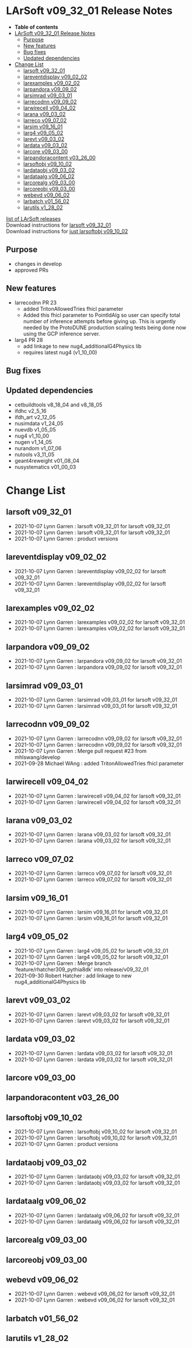 LArSoft v09\_32\_01 Release Notes
======================================================================

-   **Table of contents**
-   [LArSoft v09\_32\_01 Release Notes](#LArSoft-v09_32_01-Release-Notes)
    -   [Purpose](#Purpose)
    -   [New features](#New-features)
    -   [Bug fixes](#Bug-fixes)
    -   [Updated dependencies](#Updated-dependencies)
-   [Change List](#Change-List)
    -   [larsoft v09\_32\_01](#larsoft-v09_32_01)
    -   [lareventdisplay v09\_02\_02](#lareventdisplay-v09_02_02)
    -   [larexamples v09\_02\_02](#larexamples-v09_02_02)
    -   [larpandora v09\_09\_02](#larpandora-v09_09_02)
    -   [larsimrad v09\_03\_01](#larsimrad-v09_03_01)
    -   [larrecodnn v09\_09\_02](#larrecodnn-v09_09_02)
    -   [larwirecell v09\_04\_02](#larwirecell-v09_04_02)
    -   [larana v09\_03\_02](#larana-v09_03_02)
    -   [larreco v09\_07\_02](#larreco-v09_07_02)
    -   [larsim v09\_16\_01](#larsim-v09_16_01)
    -   [larg4 v09\_05\_02](#larg4-v09_05_02)
    -   [larevt v09\_03\_02](#larevt-v09_03_02)
    -   [lardata v09\_03\_02](#lardata-v09_03_02)
    -   [larcore v09\_03\_00](#larcore-v09_03_00)
    -   [larpandoracontent v03\_26\_00](#larpandoracontent-v03_26_00)
    -   [larsoftobj v09\_10\_02](#larsoftobj-v09_10_02)
    -   [lardataobj v09\_03\_02](#lardataobj-v09_03_02)
    -   [lardataalg v09\_06\_02](#lardataalg-v09_06_02)
    -   [larcorealg v09\_03\_00](#larcorealg-v09_03_00)
    -   [larcoreobj v09\_03\_00](#larcoreobj-v09_03_00)
    -   [webevd v09\_06\_02](#webevd-v09_06_02)
    -   [larbatch v01\_56\_02](#larbatch-v01_56_02)
    -   [larutils v1\_28\_02](#larutils-v1_28_02)

[list of LArSoft releases](LArSoft_release_list)\
Download instructions for [larsoft v09\_32\_01](http://scisoft.fnal.gov/scisoft/bundles/larsoft/v09_32_01/larsoft-v09_32_01.html)\
Download instructions for [just larsoftobj v09\_10\_02](http://scisoft.fnal.gov/scisoft/bundles/larsoftobj/v09_10_02/larsoftobj-v09_10_02.html)

Purpose
--------------------

-   changes in develop
-   approved PRs

New features
------------------------------

-   larrecodnn PR 23
    -   added TritonAllowedTries fhicl parameter
    -   Added this fhicl parameter to PointIdAlg so user can specify total number of inference attempts before giving up. This is urgently needed by the ProtoDUNE production scaling tests being done now using the GCP inference server.
-   larg4 PR 28
    -   add linkage to new nug4\_additionalG4Physics lib
    -   requires latest nug4 (v1\_10\_00)

Bug fixes
------------------------

Updated dependencies
----------------------------------------------

-   cetbuildtools v8\_18\_04 and v8\_18\_05
-   ifdhc v2\_5\_16
-   ifdh\_art v2\_12\_05
-   nusimdata v1\_24\_05
-   nuevdb v1\_05\_05
-   nug4 v1\_10\_00
-   nugen v1\_14\_05
-   nurandom v1\_07\_06
-   nutools v3\_11\_05
-   geant4reweight v01\_08\_04
-   nusystematics v01\_00\_03

Change List
============================

larsoft v09\_32\_01
------------------------------------------

-   2021-10-07 Lynn Garren : larsoft v09\_32\_01 for larsoft v09\_32\_01
-   2021-10-07 Lynn Garren : larsoft v09\_32\_01 for larsoft v09\_32\_01
-   2021-10-07 Lynn Garren : product versions

lareventdisplay v09\_02\_02
----------------------------------------------------------

-   2021-10-07 Lynn Garren : lareventdisplay v09\_02\_02 for larsoft v09\_32\_01
-   2021-10-07 Lynn Garren : lareventdisplay v09\_02\_02 for larsoft v09\_32\_01

larexamples v09\_02\_02
--------------------------------------------------

-   2021-10-07 Lynn Garren : larexamples v09\_02\_02 for larsoft v09\_32\_01
-   2021-10-07 Lynn Garren : larexamples v09\_02\_02 for larsoft v09\_32\_01

larpandora v09\_09\_02
------------------------------------------------

-   2021-10-07 Lynn Garren : larpandora v09\_09\_02 for larsoft v09\_32\_01
-   2021-10-07 Lynn Garren : larpandora v09\_09\_02 for larsoft v09\_32\_01

larsimrad v09\_03\_01
----------------------------------------------

-   2021-10-07 Lynn Garren : larsimrad v09\_03\_01 for larsoft v09\_32\_01
-   2021-10-07 Lynn Garren : larsimrad v09\_03\_01 for larsoft v09\_32\_01

larrecodnn v09\_09\_02
------------------------------------------------

-   2021-10-07 Lynn Garren : larrecodnn v09\_09\_02 for larsoft v09\_32\_01
-   2021-10-07 Lynn Garren : larrecodnn v09\_09\_02 for larsoft v09\_32\_01
-   2021-10-07 Lynn Garren : Merge pull request \#23 from mhlswang/develop
-   2021-09-28 Michael WAng : added TritonAllowedTries fhicl parameter

larwirecell v09\_04\_02
--------------------------------------------------

-   2021-10-07 Lynn Garren : larwirecell v09\_04\_02 for larsoft v09\_32\_01
-   2021-10-07 Lynn Garren : larwirecell v09\_04\_02 for larsoft v09\_32\_01

larana v09\_03\_02
----------------------------------------

-   2021-10-07 Lynn Garren : larana v09\_03\_02 for larsoft v09\_32\_01
-   2021-10-07 Lynn Garren : larana v09\_03\_02 for larsoft v09\_32\_01

larreco v09\_07\_02
------------------------------------------

-   2021-10-07 Lynn Garren : larreco v09\_07\_02 for larsoft v09\_32\_01
-   2021-10-07 Lynn Garren : larreco v09\_07\_02 for larsoft v09\_32\_01

larsim v09\_16\_01
----------------------------------------

-   2021-10-07 Lynn Garren : larsim v09\_16\_01 for larsoft v09\_32\_01
-   2021-10-07 Lynn Garren : larsim v09\_16\_01 for larsoft v09\_32\_01

larg4 v09\_05\_02
--------------------------------------

-   2021-10-07 Lynn Garren : larg4 v09\_05\_02 for larsoft v09\_32\_01
-   2021-10-07 Lynn Garren : larg4 v09\_05\_02 for larsoft v09\_32\_01
-   2021-10-07 Lynn Garren : Merge branch ‘feature/rhatcher309\_pythia8dk’ into release/v09\_32\_01
-   2021-09-30 Robert Hatcher : add linkage to new nug4\_additionalG4Physics lib

larevt v09\_03\_02
----------------------------------------

-   2021-10-07 Lynn Garren : larevt v09\_03\_02 for larsoft v09\_32\_01
-   2021-10-07 Lynn Garren : larevt v09\_03\_02 for larsoft v09\_32\_01

lardata v09\_03\_02
------------------------------------------

-   2021-10-07 Lynn Garren : lardata v09\_03\_02 for larsoft v09\_32\_01
-   2021-10-07 Lynn Garren : lardata v09\_03\_02 for larsoft v09\_32\_01

larcore v09\_03\_00
------------------------------------------

larpandoracontent v03\_26\_00
--------------------------------------------------------------

larsoftobj v09\_10\_02
------------------------------------------------

-   2021-10-07 Lynn Garren : larsoftobj v09\_10\_02 for larsoft v09\_32\_01
-   2021-10-07 Lynn Garren : larsoftobj v09\_10\_02 for larsoft v09\_32\_01
-   2021-10-07 Lynn Garren : product versions

lardataobj v09\_03\_02
------------------------------------------------

-   2021-10-07 Lynn Garren : lardataobj v09\_03\_02 for larsoft v09\_32\_01
-   2021-10-07 Lynn Garren : lardataobj v09\_03\_02 for larsoft v09\_32\_01

lardataalg v09\_06\_02
------------------------------------------------

-   2021-10-07 Lynn Garren : lardataalg v09\_06\_02 for larsoft v09\_32\_01
-   2021-10-07 Lynn Garren : lardataalg v09\_06\_02 for larsoft v09\_32\_01

larcorealg v09\_03\_00
------------------------------------------------

larcoreobj v09\_03\_00
------------------------------------------------

webevd v09\_06\_02
----------------------------------------

-   2021-10-07 Lynn Garren : webevd v09\_06\_02 for larsoft v09\_32\_01
-   2021-10-07 Lynn Garren : webevd v09\_06\_02 for larsoft v09\_32\_01

larbatch v01\_56\_02
--------------------------------------------

larutils v1\_28\_02
------------------------------------------

